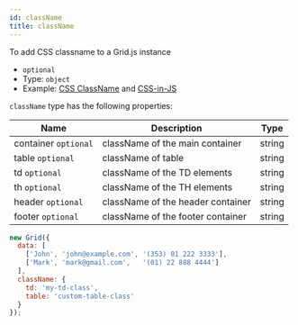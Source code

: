 ```yaml
---
id: className
title: className 
---
```


To add CSS classname to a Grid.js instance

 - `optional`
 - Type: `object`
 - Example: [CSS ClassName](./examples/css-classname.md) and [CSS-in-JS](./examples/css-in-js.md)

`className` type has the following properties:

<div className="full-width">

| Name                       | Description                       |  Type  |
|----------------------------|-----------------------------------|--------|
| container `optional`       | className of the main container   | string |
| table `optional`           | className of table                | string |
| td `optional`              | className of the TD elements      | string |
| th `optional`              | className of the TH elements      | string |
| header `optional`          | className of the header container | string |
| footer `optional`          | className of the footer container | string |

</div>

```js
new Grid({
  data: [
    ['John', 'john@example.com', '(353) 01 222 3333'],
    ['Mark', 'mark@gmail.com',   '(01) 22 888 4444']
  ],
  className: {
    td: 'my-td-class',
    table: 'custom-table-class' 
  }
});
```
